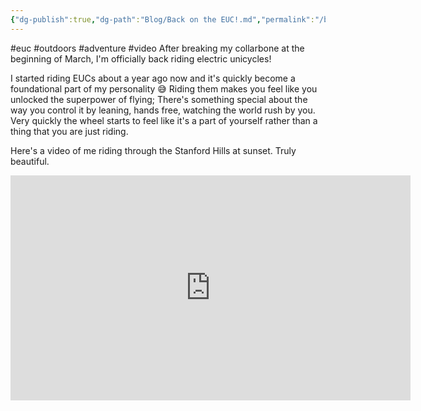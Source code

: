 ```yaml
---
{"dg-publish":true,"dg-path":"Blog/Back on the EUC!.md","permalink":"/blog/back-on-the-euc/"}
---
```


#euc #outdoors #adventure #video
After breaking my collarbone at the beginning of March, I'm officially back riding electric unicycles!

I started riding EUCs about a year ago now and it's quickly become a foundational part of my personality 😅
Riding them makes you feel like you unlocked the superpower of flying; There's something special about the way you control it by leaning, hands free, watching the world rush by you. Very quickly the wheel starts to feel like it's a part of yourself rather than a thing that you are just riding. 

Here's a video of me riding through the Stanford Hills at sunset. Truly beautiful.


<iframe width="640" height="360" src="https://www.youtube.com/embed/fDnNfurC_8Y?si=bSFMcnFDFrjlwJiX" title="EUC Ride" frameborder="0" allow="accelerometer; autoplay; clipboard-write; encrypted-media; gyroscope; picture-in-picture; web-share" allowfullscreen></iframe>
